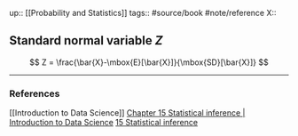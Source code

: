 up:: [[Probability and Statistics]]
tags:: #source/book #note/reference
X:: 

## Standard normal variable $Z$

$$
Z = \frac{\bar{X}-\mbox{E}[\bar{X}]}{\mbox{SD}[\bar{X}]}
$$

---

### References


[[Introduction to Data Science]]
[Chapter 15 Statistical inference | Introduction to Data Science](http://rafalab.dfci.harvard.edu/dsbook/inference.html)
[15 Statistical inference](https://biscotty666.github.io/Data-Science-R-PH125x/docs/Pt15.html)


